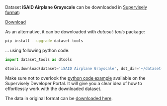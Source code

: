 Dataset **iSAID Airplane Grayscale** can be downloaded in [Supervisely format](https://developer.supervisely.com/api-references/supervisely-annotation-json-format):

 [Download](https://assets.supervisely.com/supervisely-supervisely-assets-public/teams_storage/k/L/2V/oIcnRLbBd4hmMFmBFpcC2qGZKlHDcTY4A6EWuLwbbRs4tu9YJ1wRIOJu7Ht1xq4kanEfoFOmHIHddVxDZvs7f5vtTLTfpuFmVHBWvAoDDXK6o0MRaEQ1oqI7HU0l.tar)

As an alternative, it can be downloaded with *dataset-tools* package:
``` bash
pip install --upgrade dataset-tools
```

... using following python code:
``` python
import dataset_tools as dtools

dtools.download(dataset='iSAID Airplane Grayscale', dst_dir='~/dataset-ninja/')
```
Make sure not to overlook the [python code example](https://developer.supervisely.com/getting-started/python-sdk-tutorials/iterate-over-a-local-project) available on the Supervisely Developer Portal. It will give you a clear idea of how to effortlessly work with the downloaded dataset.

The data in original format can be [downloaded here](https://www.kaggle.com/datasets/romanrybalko/isaid-plane-gray/download?datasetVersionNumber=1).
